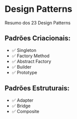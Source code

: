 # Design Patterns

Resumo dos 23 Design Patterns

## Padrões Criacionais:

- ✅ Singleton
- ✅ Factory Method
- ✅ Abstract Factory
- ✅ Builder
- ✅ Prototype

## Padrões Estruturais:

- ✅ Adapter
- ✅ Bridge
- ✅ Composite
